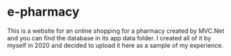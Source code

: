 # e-pharmacy
This is a website for an online shopping for a pharmacy created by MVC.Net and you can find the database in its app data folder.
I created all of it by myself in 2020 and decided to upload it here as a sample of my experience.
